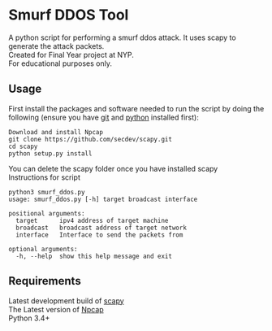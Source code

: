 # Smurf DDOS Tool
A python script for performing a smurf ddos attack. It uses scapy to generate the attack packets. \
Created for Final Year project at NYP.\
For educational purposes only.

## Usage
First install the packages and software needed to run the script by doing the following
(ensure you have [git](https://git-scm.com/downloads) and [python](https://www.python.org/downloads/) installed first):
```
Download and install Npcap
git clone https://github.com/secdev/scapy.git
cd scapy
python setup.py install
```
You can delete the scapy folder once you have installed scapy \
Instructions for script
```
python3 smurf_ddos.py
usage: smurf_ddos.py [-h] target broadcast interface

positional arguments:
  target      ipv4 address of target machine
  broadcast   broadcast address of target network
  interface   Interface to send the packets from

optional arguments:
  -h, --help  show this help message and exit

```

## Requirements
Latest development build of [scapy](https://github.com/secdev/scapy) \
The Latest version of [Npcap](https://nmap.org/npcap/) \
Python 3.4+